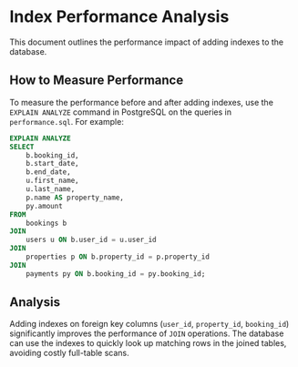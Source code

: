 # Index Performance Analysis

This document outlines the performance impact of adding indexes to the database.

## How to Measure Performance

To measure the performance before and after adding indexes, use the `EXPLAIN ANALYZE` command in PostgreSQL on the queries in `performance.sql`. For example:

```sql
EXPLAIN ANALYZE
SELECT
    b.booking_id,
    b.start_date,
    b.end_date,
    u.first_name,
    u.last_name,
    p.name AS property_name,
    py.amount
FROM
    bookings b
JOIN
    users u ON b.user_id = u.user_id
JOIN
    properties p ON b.property_id = p.property_id
JOIN
    payments py ON b.booking_id = py.booking_id;
```

## Analysis

Adding indexes on foreign key columns (`user_id`, `property_id`, `booking_id`) significantly improves the performance of `JOIN` operations. The database can use the indexes to quickly look up matching rows in the joined tables, avoiding costly full-table scans.
